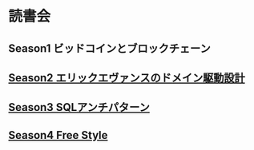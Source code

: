 # 読書会
## Season1 ビッドコインとブロックチェーン
## [Season2 エリックエヴァンスのドメイン駆動設計](season2-DDD)
## [Season3 SQLアンチパターン](season3-SQL_AntiPattern)
## [Season4 Free Style](season4-FreeStyle)
